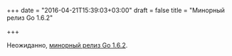 +++
date = "2016-04-21T15:39:03+03:00"
draft = false
title = "Минорный релиз Go 1.6.2"

+++

<p>Неожиданно, <a href="https://groups.google.com/forum/#!msg/golang-announce/8FwSHbMTEjQ/2-IAqgSbLgAJ">минорный релиз Go 1.6.2</a>.</p>

